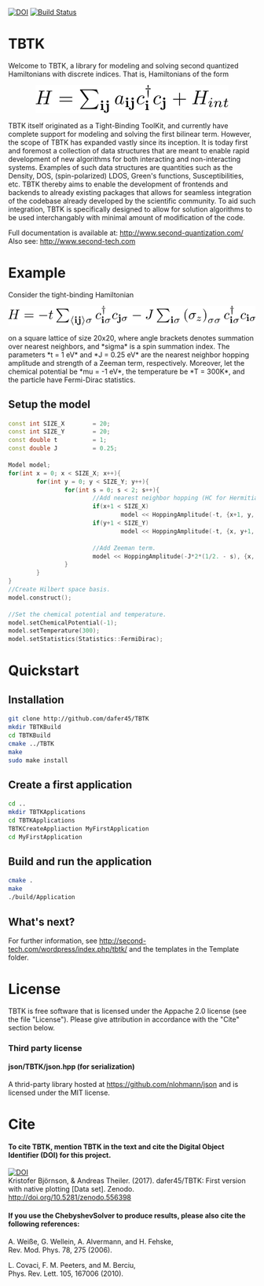 [![DOI](https://zenodo.org/badge/50950512.svg)](https://zenodo.org/badge/latestdoi/50950512)
[![Build Status](https://travis-ci.org/dafer45/TBTK.svg?branch=master)](https://travis-ci.org/dafer45/TBTK)

# TBTK
Welcome to TBTK, a library for modeling and solving second quantized Hamiltonians with discrete indices.
That is, Hamiltonians of the form  
<p align="center"><img src="doc/Hamiltonian.png" /></p>  
TBTK itself originated as a Tight-Binding ToolKit, and currently have complete support for modeling and solving the first bilinear term.
However, the scope of TBTK has expanded vastly since its inception.
It is today first and foremost a collection of data structures that are meant to enable rapid development of new algorithms for both interacting and non-interacting systems.
Examples of such data structures are quantities such as the Density, DOS, (spin-polarized) LDOS, Green's functions, Susceptibilities, etc.
TBTK thereby aims to enable the development of frontends and backends to already existing packages that allows for seamless integration of the codebase already developed by the scientific community.
To aid such integration, TBTK is specifically designed to allow for solution algorithms to be used interchangably with minimal amount of modification of the code.

Full documentation is available at:  http://www.second-quantization.com/  
Also see: http://www.second-tech.com

# Example
Consider the tight-binding Hamiltonian  
<p align="center"><img src="doc/ExampleHamiltonian.png" /></p>  
on a square lattice of size 20x20, where angle brackets denotes summation over nearest neighbors, and *sigma* is a spin summation index.
The parameters *t = 1 eV* and *J = 0.25 eV* are the nearest neighbor hopping amplitude and strength of a Zeeman term, respectively.
Moreover, let the chemical potential be *mu = -1 eV*, the temperature be *T = 300K*, and the particle have Fermi-Dirac statistics.

## Setup the model

```cpp
const int SIZE_X        = 20;
const int SIZE_Y        = 20;
const double t          = 1;
const double J          = 0.25;
 
Model model;
for(int x = 0; x < SIZE_X; x++){
        for(int y = 0; y < SIZE_Y; y++){
                for(int s = 0; s < 2; s++){
                        //Add nearest neighbor hopping (HC for Hermitian conjugate).
                        if(x+1 < SIZE_X)
                                model << HoppingAmplitude(-t, {x+1, y, s}, {x, y, s}) + HC;
                        if(y+1 < SIZE_Y)
                                model << HoppingAmplitude(-t, {x, y+1, s}, {x, y, s}) + HC;
 
                        //Add Zeeman term.
                        model << HoppingAmplitude(-J*2*(1/2. - s), {x, y, s}, {x, y, s});
                }
        }
}
//Create Hilbert space basis.
model.construct();

//Set the chemical potential and temperature.
model.setChemicalPotential(-1);
model.setTemperature(300);
model.setStatistics(Statistics::FermiDirac);
```

# Quickstart
## Installation
```bash
git clone http://github.com/dafer45/TBTK
mkdir TBTKBuild
cd TBTKBuild
cmake ../TBTK
make
sudo make install
```

## Create a first application
```bash
cd ..
mkdir TBTKApplications
cd TBTKApplications
TBTKCreateAppliaction MyFirstApplication
cd MyFirstApplication
```

## Build and run the application
```bash
cmake .
make
./build/Application
```

## What's next?
For further information, see http://second-tech.com/wordpress/index.php/tbtk/ and the templates in the Template folder.


# License
TBTK is free software that is licensed under the Appache 2.0 license (see the file
"License").  Please give attribution in accordance with the "Cite" section below.

### Third party license
#### json/TBTK/json.hpp (for serialization)
A thrid-party library hosted at https://github.com/nlohmann/json and is licensed under
the MIT license.


# Cite
#### To cite TBTK, mention TBTK in the text and cite the Digital Object Identifier (DOI) for this project.
[![DOI](https://zenodo.org/badge/50950512.svg)](https://zenodo.org/badge/latestdoi/50950512)  
Kristofer Björnson, & Andreas Theiler. (2017). dafer45/TBTK: First version with
native plotting [Data set]. Zenodo. http://doi.org/10.5281/zenodo.556398

#### If you use the ChebyshevSolver to produce results, please also cite the following references:
A. Weiße, G. Wellein, A. Alvermann, and H. Fehske,  
Rev. Mod. Phys. 78, 275 (2006).

L. Covaci, F. M. Peeters, and M. Berciu,  
Phys. Rev. Lett. 105, 167006 (2010).
